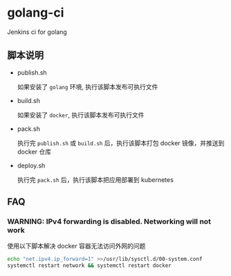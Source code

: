 # golang-ci
Jenkins ci for golang

## 脚本说明

- publish.sh

  如果安装了 `golang` 环境, 执行该脚本发布可执行文件
  
- build.sh

  如果安装了 `docker`, 执行该脚本发布可执行文件

- pack.sh

  执行完 `publish.sh` 或 `build.sh` 后，执行该脚本打包 docker 镜像，并推送到 docker 仓库

- deploy.sh

  执行完 `pack.sh` 后，执行该脚本把应用部署到 kubernetes

## FAQ

### WARNING: IPv4 forwarding is disabled. Networking will not work

使用以下脚本解决 docker 容器无法访问外网的问题

``` bash
echo "net.ipv4.ip_forward=1" >>/usr/lib/sysctl.d/00-system.conf
systemctl restart network && systemctl restart docker
```
